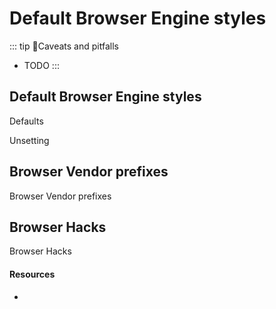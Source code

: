 # Default Browser Engine styles

::: tip 🤔Caveats and pitfalls
- TODO
:::

## Default Browser Engine styles

Defaults

Unsetting

## Browser Vendor prefixes

Browser Vendor prefixes

## Browser Hacks

Browser Hacks

#### Resources

- []()


